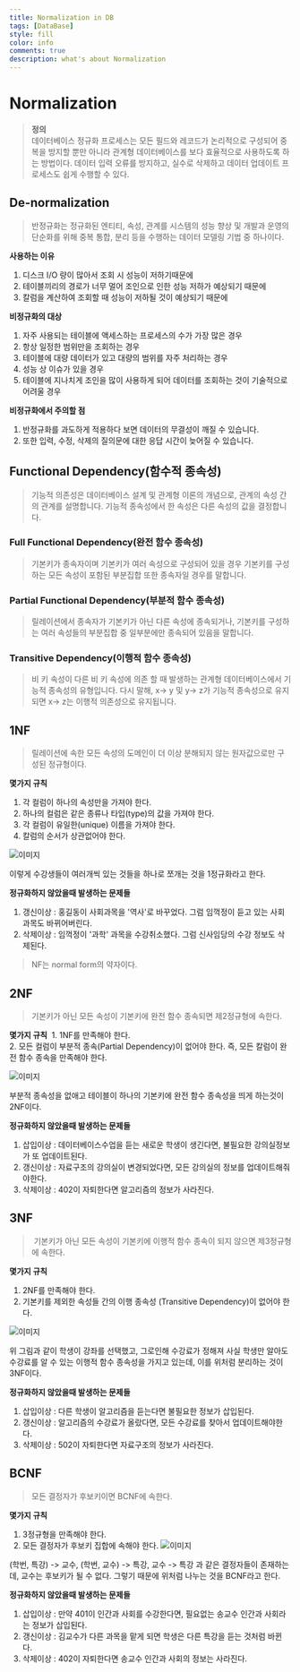 ```yaml
---
title: Normalization in DB
tags: [DataBase]
style: fill
color: info
comments: true
description: what's about Normalization
---
```

# Normalization
>**정의**\
>데이터베이스 정규화 프로세스는 모든 필드와 레코드가 논리적으로 구성되어 중복을 방지할 뿐만 아니라 관계형 데이터베이스를 보다 효율적으로 사용하도록 하는 방법이다. 데이터 입력 오류를 방지하고, 실수로 삭제하고 데이터 업데이트 프로세스도 쉽게 수행할 수 있다.

## De-normalization
> 반정규화는 정규화된 엔티티, 속성, 관계를 시스템의 성능 향상 및 개발과 운영의 단순화를 위해 중복 통합, 분리 등을 수행하는 데이터 모델링 기법 중 하나이다.

**사용하는 이유**  
1. 디스크 I/O 량이 많아서 조회 시 성능이 저하기때문에
2. 테이블끼리의 경로가 너무 멀어 조인으로 인한 성능 저하가 예상되기 때문에
3. 칼럼을 계산하여 조회할 때 성능이 저하될 것이 예상되기 때문에

**비정규화의 대상**  
1. 자주 사용되는 테이블에 액세스하는 프로세스의 수가 가장 많은 경우
2. 항상 일정한 범위만을 조회하는 경우
3. 테이블에 대량 데이터가 있고 대량의 범위를 자주 처리하는 경우
4. 성능 상 이슈가 있을 경우
5. 테이블에 지나치게 조인을 많이 사용하게 되어 데이터를 조회하는 것이 기술적으로 어려울 경우

**비정규화에서 주의할 점**    
1. 반정규화를 과도하게 적용하다 보면 데이터의 무결성이 깨질 수 있습니다.
2. 또한 입력, 수정, 삭제의 질의문에 대한 응답 시간이 늦어질 수 있습니다.

## Functional Dependency(함수적 종속성)
>기능적 의존성은 데이터베이스 설계 및 관계형 이론의 개념으로, 관계의 속성 간의 관계를 설명합니다. 기능적 종속성에서 한 속성은 다른 속성의 값을 결정합니다.

### Full Functional Dependency(완전 함수 종속성)
>기본키가 종속자이며 기본키가 여러 속성으로 구성되어 있을 경우 기본키를 구성하는 모든 속성이 포함된 부분집합 또한 종속자일 경우를 말합니다.

### Partial Functional Dependency(부분적 함수 종속성)
>릴레이션에서 종속자가 기본키가 아닌 다른 속성에 종속되거나, 기본키를 구성하는 여러 속성들의 부분집합 중 일부분에만 종속되어 있음을 말합니다.

### Transitive Dependency(이행적 함수 종속성)
>비 키 속성이 다른 비 키 속성에 의존 할 때 발생하는 관계형 데이터베이스에서 기능적 종속성의 유형입니다. 다시 말해, x-> y 및 y-> z가 기능적 종속성으로 유지되면 x-> z는 이행적 의존성으로 유지됩니다.

## 1NF
>릴레이션에 속한 모든 속성의 도메인이 더 이상 분해되지 않는 원자값으로만 구성된 정규형이다.

**몇가지 규칙**  
1. 각 컬럼이 하나의 속성만을 가져야 한다.  
2. 하나의 컬럼은 같은 종류나 타입(type)의 값을 가져야 한다.  
3. 각 컬럼이 유일한(unique) 이름을 가져야 한다.  
4. 칼럼의 순서가 상관없어야 한다.

![이미지](https://ifh.cc/g/KqWs8B.png)

이렇게 수강생들이 여러개씩 있는 것들을 하나로 쪼개는 것을 1정규화라고 한다.

**정규화하지 않았을때 발생하는 문제들**
1. 갱신이상 : 홍길동이 사회과목을 '역사'로 바꾸었다. 그럼 임꺽정이 듣고 있는 사회 과목도 바뀌어버린다.
2. 삭제이상 : 임꺽정이 '과학' 과목을 수강취소했다. 그럼 신사임당의 수강 정보도 삭제된다.

> NF는 normal form의 약자이다.

## 2NF
>기본키가 아닌 모든 속성이 기본키에 완전 함수 종속되면 제2정규형에 속한다.

**몇가지 규칙**
 1. 1NF를 만족해야 한다.  
2. 모든 컬럼이 부분적 종속(Partial Dependency)이 없어야 한다. 즉, 모든 칼럼이 완전 함수 종속을 만족해야 한다.

![이미지](https://blog.kakaocdn.net/dn/kAt80/btrkuJl1lkz/bF2qmwfoOsXMFYFpt9i0H0/img.png)


부분적 종속성을 없애고 테이블이 하나의 기본키에 완전 함수 종속성을 띄게 하는것이 2NF이다.

**정규화하지 않았을때 발생하는 문제들**
1. 삽입이상 : 데이터베이스수업을 듣는 새로운 학생이 생긴다면, 불필요한 강의실정보가 또 업데이트된다.
2. 갱신이상 : 자료구조의 강의실이 변경되었다면, 모든 강의실의 정보를 업데이트해줘야한다.
3. 삭제이상 : 402이 자퇴한다면 알고리즘의 정보가 사라진다.

## 3NF
>  기본키가 아닌 모든 속성이 기본키에 이행적 함수 종속이 되지 않으면 제3정규형에 속한다.

**몇가지 규칙**
1. 2NF를 만족해야 한다.  
2. 기본키를 제외한 속성들 간의 이행 종속성 (Transitive Dependency)이 없어야 한다.

![이미지](https://img1.daumcdn.net/thumb/R1280x0/?scode=mtistory2&fname=https%3A%2F%2Fblog.kakaocdn.net%2Fdn%2FbHpEsK%2Fbtrkz43gDik%2FWwjuPIBtTdnsAsNLfeG86K%2Fimg.png)

위 그림과 같이 학생이 강좌를 선택했고, 그로인해 수강료가 정해져 사실 학생만 알아도 수강료를 알 수 있는 이행적 함수 종속성을 가지고 있는데, 이를 위처럼 분리하는 것이 3NF이다.

**정규화하지 않았을때 발생하는 문제들**
1. 삽입이상 : 다른 학생이 알고리즘을 듣는다면 불필요한 정보가 삽입된다.
2. 갱신이상 : 알고리즘의 수강료가 올랐다면, 모든 수강료를 찾아서 업데이트해야한다.
3. 삭제이상 : 502이 자퇴한다면 자료구조의 정보가 사라진다.

## BCNF
> 모든 결정자가 후보키이면 BCNF에 속한다.

**몇가지 규칙**
1. 3정규형을 만족해야 한다.  
2. 모든 결정자가 후보키 집합에 속해야 한다.
![이미지](https://img1.daumcdn.net/thumb/R1280x0/?scode=mtistory2&fname=https%3A%2F%2Fblog.kakaocdn.net%2Fdn%2Fd18Ef6%2FbtrkweS4iuO%2FaRXen1CePamet8kaGhSjyk%2Fimg.png)

(학번, 특강) -> 교수, (학번, 교수) -> 특강, 교수 -> 특강 과 같은 결정자들이 존재하는데, 교수는 후보키가 될 수 없다. 그렇기 때문에 위처럼 나누는 것을 BCNF라고 한다.

**정규화하지 않았을때 발생하는 문제들**
1. 삽입이상 : 만약 401이 인간과 사회를 수강한다면, 필요없는 송교수 인간과 사회라는 정보가 삽입된다.
2. 갱신이상 : 김교수가 다른 과목을 맡게 되면 학생은 다른 특강을 듣는 것처럼 바뀐다.
3. 삭제이상 : 402이 자퇴한다면 송교수 인간과 사회의 정보는 사라진다.
